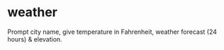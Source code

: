 # weather
Prompt city name, give temperature in Fahrenheit, weather forecast (24 hours) &amp; elevation.
